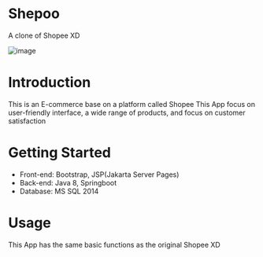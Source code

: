 
# Shepoo 
A clone of Shopee XD

![image](https://user-images.githubusercontent.com/78090778/218510197-7abb22ff-52fa-41cc-a2c7-52b637e6ce87.png)


# Introduction
This is an E-commerce base on a platform called Shopee
This App focus on user-friendly interface, a wide range of products, and focus on customer satisfaction

# Getting Started
- Front-end: Bootstrap, JSP(Jakarta Server Pages)
- Back-end: Java 8, Springboot
- Database: MS SQL 2014

# Usage
This App has the same basic functions as the original Shopee XD
